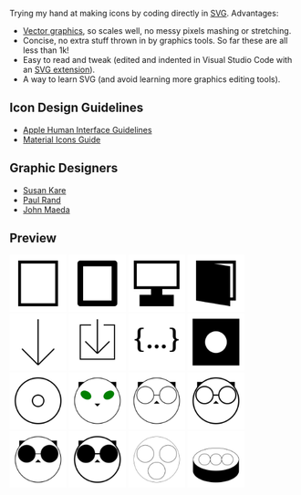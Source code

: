 Trying my hand at making icons by coding directly in [SVG](https://www.w3.org/TR/SVG2/). Advantages:

- [Vector graphics](https://en.wikipedia.org/wiki/Vector_graphics), so scales well, no messy pixels mashing or stretching.
- Concise, no extra stuff thrown in by graphics tools. So far these are all less than 1k!
- Easy to read and tweak (edited and indented in Visual Studio Code with an [SVG extension](https://github.com/lishu/vscode-svg2)).
- A way to learn SVG (and avoid learning more graphics editing tools).

## Icon Design Guidelines

- [Apple Human Interface Guidelines](https://developer.apple.com/design/human-interface-guidelines/foundations/app-icons)
- [Material Icons Guide](https://developers.google.com/fonts/docs/material_icons)

## Graphic Designers

- [Susan Kare](http://kare.com/)
- [Paul Rand](https://www.paulrand.design/)
- [John Maeda](http://lawsofsimplicity.com/)

## Preview

<img src="device/mobile.svg" width="100" height="100"/>
<img src="device/mobilecurved.svg" width="100" height="100"/>
<img src="device/desktop.svg" width="100" height="100"/>
<img src="device/book.svg" width="100" height="100"/>

<img src="file/downarrow.svg" width="100" height="100"/>
<img src="file/download.svg" width="100" height="100"/>
<img src="file/code.svg" width="100" height="100"/>
<img src="file/disk.svg" width="100" height="100"/>
<img src="file/cd.svg" width="100" height="100"/>

<img src="cat/cateyes.svg" width="100" height="100"/>
<img src="cat/catglasses.svg" width="100" height="100"/>
<img src="cat/catglasses-thick.svg" width="100" height="100"/>
<img src="cat/catshades.svg" width="100" height="100"/>
<img src="cat/catshades-thick.svg" width="100" height="100"/>

<img src="food/dimsumtop.svg" width="100" height="100"/>
<img src="food/dimsumtilt.svg" width="100" height="100"/>


